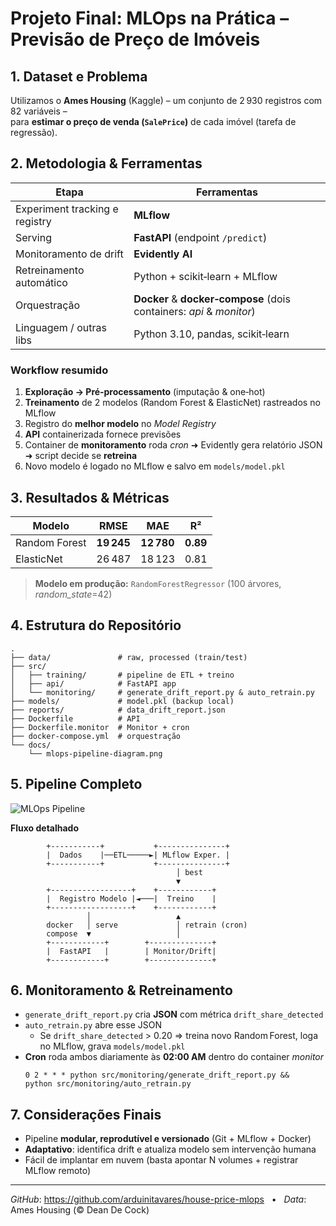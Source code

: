 
# Projeto Final: MLOps na Prática – Previsão de Preço de Imóveis

## 1. Dataset e Problema  
Utilizamos o **Ames Housing** (Kaggle) – um conjunto de 2 930 registros com 82 variáveis –  
para **estimar o preço de venda (`SalePrice`)** de cada imóvel (tarefa de regressão).

## 2. Metodologia & Ferramentas  

| Etapa | Ferramentas |
|-------|-------------|
| Experiment tracking e registry | **MLflow** |
| Serving | **FastAPI** (endpoint `/predict`) |
| Monitoramento de drift | **Evidently AI** |
| Retreinamento automático | Python + scikit‑learn + MLflow |
| Orquestração | **Docker** & **docker‑compose** (dois containers: _api_ & _monitor_) |
| Linguagem / outras libs | Python 3.10, pandas, scikit‑learn |

### Workflow resumido
1. **Exploração → Pré‑processamento** (imputação & one‑hot)
2. **Treinamento** de 2 modelos (Random Forest & ElasticNet) rastreados no MLflow
3. Registro do **melhor modelo** no *Model Registry*
4. **API** containerizada fornece previsões
5. Container de **monitoramento** roda _cron_ ➜ Evidently gera relatório JSON ➜ script decide se **retreina**  
6. Novo modelo é logado no MLflow e salvo em `models/model.pkl`

## 3. Resultados & Métricas  

| Modelo | RMSE | MAE | R² |
|--------|------|-----|----|
| Random Forest | **19 245** | **12 780** | **0.89** |
| ElasticNet | 26 487 | 18 123 | 0.81 |

> **Modelo em produção:** `RandomForestRegressor` (100 árvores, *random_state*=42)

## 4. Estrutura do Repositório  

```
.
├── data/               # raw, processed (train/test)
├── src/
│   ├── training/       # pipeline de ETL + treino
│   ├── api/            # FastAPI app
│   └── monitoring/     # generate_drift_report.py & auto_retrain.py
├── models/             # model.pkl (backup local)
├── reports/            # data_drift_report.json
├── Dockerfile          # API
├── Dockerfile.monitor  # Monitor + cron
├── docker-compose.yml  # orquestração
└── docs/
    └── mlops-pipeline-diagram.png
```

## 5. Pipeline Completo  

![MLOps Pipeline](docs/mlops-pipeline-diagram.png)

**Fluxo detalhado**

```
        +-----------+           +---------------+
        |  Dados    |──ETL─────►| MLflow Exper. |
        +-----------+           +---------------+
                                     │ best
                                     ▼
        +------------------+    +------------+
        |  Registro Modelo |◄───|  Treino    |
        +------------------+    +------------+
                 │                   ▲
        docker   │ serve             │ retrain (cron)
        compose  ▼                   │
        +------------+        +--------------+
        |  FastAPI   |        | Monitor/Drift|
        +------------+        +--------------+
```

## 6. Monitoramento & Retreinamento  

- `generate_drift_report.py` cria **JSON** com métrica `drift_share_detected`  
- `auto_retrain.py` abre esse JSON  
  - Se `drift_share_detected` > 0.20 ⇒ treina novo Random Forest, loga no MLflow, grava `models/model.pkl`  
- **Cron** roda ambos diariamente às **02:00 AM** dentro do container *monitor*  
  ```
  0 2 * * * python src/monitoring/generate_drift_report.py &&             python src/monitoring/auto_retrain.py
  ```

## 7. Considerações Finais  

- Pipeline **modular, reprodutível e versionado** (Git + MLflow + Docker)  
- **Adaptativo**: identifica drift e atualiza modelo sem intervenção humana  
- Fácil de implantar em nuvem (basta apontar N volumes + registrar MLflow remoto)  

---
_GitHub_: <https://github.com/arduinitavares/house-price-mlops>   •  
_Data_: Ames Housing (© Dean De Cock)  
